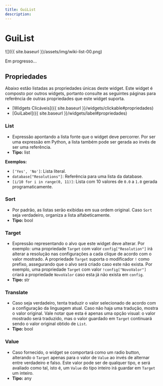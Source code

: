 ```yaml
---
title: GuiList
description: 
---
```


# GuiList
![]({{ site.baseurl }}/assets/img/wiki-list-00.png)

Em progresso...

## Propriedades
Abaixo estão listadas as propriedades únicas deste widget. Este widget é 
composto por outros widgets, portanto consulte as seguintes páginas para 
referência de outras propriedades que este widget suporta.

- [Widgets Clicáveis]({{ site.baseurl }}/widgets/clickable#propriedades) 
- [GuiLabel]({{ site.baseurl }}/widgets/label#propriedades)

### List
- Expressão apontando a lista fonte que o widget deve percorrer. Por ser uma expressão em Python, a lista também pode ser gerada ao invés de ser uma referência.
- **Tipo:** list

**Exemplos:**
- `['Yes', 'No']`: Lista literal.
- `database["Resolutions"]`: Referência para uma lista da database.
- `[i/10 for i in range(0, 11)]`: Lista com 10 valores de `0.0` a `1.0` gerada programaticamente.

### Sort
- Por padrão, as listas serão exibidas em sua ordem original. Caso `Sort` seja verdadeiro, organiza a lista alfabeticamente.
- **Tipo:** bool

### Target
- Expressão representando o alvo que este widget deve alterar. Por exemplo: uma propriedade `Target` com valor 
`config["Resolution"]` irá alterar a resolução nas configurações a cada clique de acordo com o valor mostrado. 
A propriedade `Target` suporta o modificador `!` como prefixo, assegurando que o alvo será criado caso este 
não exista. Por exemplo, uma propriedade `Target` com valor `!config["NovoValor"]` criará a propriedade `NovoValor` 
caso esta já não exista em `config`.
- **Tipo:** str

### Translate
- Caso seja verdadeiro, tenta traduzir o valor selecionado de acordo com a configuração da linguagem atual. Caso 
não haja uma tradução, mostra o valor original. Vale notar que esta é apenas uma opção visual: o valor mostrado 
será traduzido, mas o valor guardado em `Target` continuará sendo o valor original obtido de `List`.
- **Tipo:** bool

### Value
- Caso fornecido, o widget se comportará como um radio button, alterando o `Target` apenas para o valor de `Value` 
ao invés de alternar entre verdadeiro e falso. Este valor pode ser de qualquer tipo, e será avaliado como tal, isto é, 
um `Value` do tipo inteiro irá guardar em `Target` um inteiro.
- **Tipo:** any